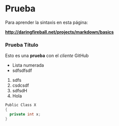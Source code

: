 Prueba
======
Para aprender la sintaxis en esta página:

**http://daringfireball.net/projects/markdown/basics**

### Prueba Título
Esto es una **prueba** con el *cliente* GitHub

* Lista numerada
* sdfsdfsdf

1. sdfs
2. csdcsdf
3. sdfsdH
4. Hola

```cs
Public Class X
{
  private int x;
}
```

